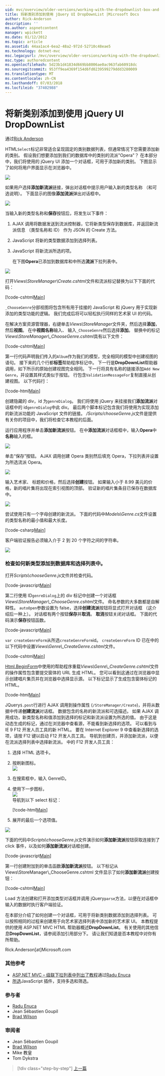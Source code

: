 ```yaml
---
uid: mvc/overview/older-versions/working-with-the-dropdownlist-box-and-jquery/adding-a-new-category-to-the-dropdownlist-using-jquery-ui
title: 将新类别添加到使用 jQuery UI DropDownList |Microsoft Docs
author: Rick-Anderson
description: ''
ms.author: aspnetcontent
manager: wpickett
ms.date: 01/12/2012
ms.topic: article
ms.assetid: 44aa1ac4-6ea2-48a2-972d-52710c48eae5
ms.technology: dotnet-mvc
msc.legacyurl: /mvc/overview/older-versions/working-with-the-dropdownlist-box-and-jquery/adding-a-new-category-to-the-dropdownlist-using-jquery-ui
msc.type: authoredcontent
ms.openlocfilehash: 5d23b1d41834d669bb8006ae0ac963fab60918dc
ms.sourcegitcommit: 953ff9ea4369f154d6fd0239599279ddd3280009
ms.translationtype: MT
ms.contentlocale: zh-CN
ms.lasthandoff: 07/03/2018
ms.locfileid: "37402988"
---
```

<a name="adding-a-new-category-to-the-dropdownlist-using-jquery-ui"></a>将新类别添加到使用 jQuery UI DropDownList
====================
通过[Rick Anderson](https://github.com/Rick-Anderson)

HTML`Select`标记非常适合呈现固定的类别数据列表，但通常情况下您需要添加新的类别。 假设我们想要添加到我们的数据库中的类别的流派"Opera"？ 在本部分中，我们将使用的 jQuery UI 添加一个对话框，可用于添加新的类别。 下图显示了如何将用户界面显示在浏览器中。

![](adding-a-new-category-to-the-dropdownlist-using-jquery-ui/_static/image1.png)

如果用户选择**添加新流派**链接，弹出对话框中提示用户输入新的类型名称 （和可选说明）。 下面显示的图像**添加流派**弹出对话框中。

![](adding-a-new-category-to-the-dropdownlist-using-jquery-ui/_static/image2.png)

当输入新的类型名称和**保存**按钮后，将发生以下事件：

1. AJAX 调用将数据发送到流派控制器，它将新类型保存到数据库，并返回新流派信息 （类型名称和 ID） 作为 JSON 的 Create 方法。
2. JavaScript 将新的类型数据添加到选择列表。
3. JavaScript 将新流派所选的项。

   在下图**Opera**已添加到数据库和中所选**流派**下拉列表中。 

![](adding-a-new-category-to-the-dropdownlist-using-jquery-ui/_static/image3.png)

打开*Views\StoreManager\Create.cshtml*文件和流派标记替换为以下下面的代码：

[!code-cshtml[Main](adding-a-new-category-to-the-dropdownlist-using-jquery-ui/samples/sample1.cshtml)]

`_ChooseGenre`分部视图将包含所有用于挂接的 JavaScript 和 jQuery 用于实现新添加的类型功能的逻辑。 我们完成后将可以轻松执行同样的艺术家 UI 的代码。

在解决方案资源管理器，右键单击*Views\StoreManager*文件夹，然后选择**添加**，然后**视图**。 在中**视图名称**输入、 输入`_ChooseGenre`然后选择**添加**。 替换中的标记*Views\StoreManager\\_ChooseGenre.cshtml*具有以下文件：

[!code-cshtml[Main](adding-a-new-category-to-the-dropdownlist-using-jquery-ui/samples/sample2.cshtml)]

第一行代码声明我们传入的`Album`作为我们的模型，完全相同的模型中创建视图的语句。 接下来的几个行都**标签**帮助程序标记中。 下一行是**DropDownList**帮助器调用，如下所示的原始创建视图完全相同。 下一行将具有名称的链接添加`Add New Genre`，并设置其样式类似于按钮。 行包含`ValidationMessageFor`复制直接从创建视图。 以下代码行：

[!code-html[Main](adding-a-new-category-to-the-dropdownlist-using-jquery-ui/samples/sample3.html)]

创建隐藏的 div，id 为`genreDialog`。 我们将使用 jQuery 来挂接我们**添加流派**对话框中的 id`genreDialog`中此 div。 最后两个脚本标记包含我们将使用为实现添加的新流派功能的 JavaScript 文件的链接。 */Scripts/chooseGenre.js*文件是提供有关你的项目中，我们将检查它本教程的后面。

运行应用程序并单击**添加新流派**按钮。 在中**添加流派**对话框框中，输入**Opera**中**名称**输入的框。

![](adding-a-new-category-to-the-dropdownlist-using-jquery-ui/_static/image4.png)

单击“保存”按钮。 AJAX 调用创建 Opera 类别然后填充 Opera，下拉列表并设置为所选流派 Opera。

![](adding-a-new-category-to-the-dropdownlist-using-jquery-ui/_static/image5.png)

输入艺术家、 标题和价格，然后选择**创建**按钮。 如果输入小于 8.99 美元的价格，新的唱片集将出现在索引视图的顶部。 验证新的唱片集条目已保存在数据库中。

![](adding-a-new-category-to-the-dropdownlist-using-jquery-ui/_static/image6.png)

尝试使用只有一个字母创建的新流派。 下面的代码中*Models\Genre.cs*文件设置的类型名称的最小值和最大长度。

[!code-csharp[Main](adding-a-new-category-to-the-dropdownlist-using-jquery-ui/samples/sample4.cs)]

客户端验证报告必须输入介于 2 到 20 个字符之间的字符串。

![](adding-a-new-category-to-the-dropdownlist-using-jquery-ui/_static/image7.png)

### <a name="examining-how-a-new-genre-is-added-to-the-database-and-the-select-list"></a>检查如何新类型添加到数据库和选择列表中。

打开*Scripts\chooseGenre.js*文件并检查代码。

[!code-javascript[Main](adding-a-new-category-to-the-dropdownlist-using-jquery-ui/samples/sample5.js)]

第二行使用 ID`genreDialog`上的 div 标记中创建一个对话框*Views\StoreManager\\_ChooseGenre.cshtml*文件。 命名参数的大多数都是自解释性。 `autoOpen`参数设置为 false，选择**创建流派**按钮将显式打开对话框 （这介绍后一种上）。 对话框有两个按钮**保存**并**取消**。 **取消**按钮关闭对话框。 下面的代码演示**保存**按钮函数。

[!code-javascript[Main](adding-a-new-category-to-the-dropdownlist-using-jquery-ui/samples/sample6.js)]

`var createGenreForm`从所选`createGenreForm`id。 `createGenreForm` ID 已在中的以下代码中设置*Views\Genre\\_CreateGenre.cshtml*文件。

[!code-cshtml[Main](adding-a-new-category-to-the-dropdownlist-using-jquery-ui/samples/sample7.cshtml)]

[Html.BeginForm](https://msdn.microsoft.com/library/dd492714.aspx)中使用的帮助程序重载*Views\Genre\\_CreateGenre.cshtml*文件的操作属性包含要提交窗体的 URL 生成 HTML。 您可以看到这通过在浏览器中显示创建唱片集页并在浏览器中选择显示源。 以下标记显示了生成包含窗体标记的 HTML。

[!code-html[Main](adding-a-new-category-to-the-dropdownlist-using-jquery-ui/samples/sample8.html)]

JQuery`$.post`行进行 AJAX 调用到操作属性 (`/StoreManager/Create`)，并将从数据中传递**创建流派**对话框。 数据包含的名称的新流派和可选描述。 如果 AJAX 调用成功，新类型名称和值添加到选择的标记和新流派设置为所选的值。 由于这是动态生成的标记，通过在浏览器中查看源，不能看到新选择的选项。 可以看到与 IE 9 F12 开发人员工具的新 HTML。 要在 Internet Explorer 9 中查看新选择的选项，请按 F12 键以启动 F12 开发人员工具。 导航到创建页，并添加新流派，以便在流派选择列表中选择新流派。 中的 F12 开发人员工具：

1. 选择 HTML 选项卡。
2. 按刷新图标。  
    ![](adding-a-new-category-to-the-dropdownlist-using-jquery-ui/_static/image8.png)
3. 在搜索框中，输入 GenreID。
4. 使用下一步图标，   
    ![](adding-a-new-category-to-the-dropdownlist-using-jquery-ui/_static/image9.png)  
   导航到以下 select 标记：

    [!code-html[Main](adding-a-new-category-to-the-dropdownlist-using-jquery-ui/samples/sample9.html)]
5. 展开的最后一个选项值。

![](adding-a-new-category-to-the-dropdownlist-using-jquery-ui/_static/image10.png)

下面的代码中*Scripts\chooseGenre.js*文件演示如何**添加新流派**按钮获取连接到了 click 事件，以及如何**添加新流派**对话框创建。

[!code-javascript[Main](adding-a-new-category-to-the-dropdownlist-using-jquery-ui/samples/sample10.js)]

第一行创建附加到的单击函数**添加新流派**按钮。 以下标记从 Views\StoreManager\\_ChooseGenre.cshtml 文件显示了如何**添加新流派**创建按钮：

[!code-cshtml[Main](adding-a-new-category-to-the-dropdownlist-using-jquery-ui/samples/sample11.cshtml)]

Load 方法创建和打开添加类型对话框并调用 jQuery`parse`方法，以便在对话框中输入的数据时执行客户端验证。

在本部分介绍了如何创建一个对话框，可用于将新类别数据添加到选择列表。 可以按照相同的过程来创建用于向艺术家选择列表中添加新的艺术家 UI。 本教程提供的使用 ASP.NET MVC HTML 帮助器概述**DropDownList**。 有关使用的其他信息**DropDownList**，请参阅添加引用部分下。 请让我们知道是否本教程中对你有所帮助。

Rick.Anderson[at]Microsoft.com

### <a name="additional-references"></a>其他参考

- [ASP.NET MVC – 级联下拉列表中列出了教程](https://weblogs.asp.net/raduenuca/archive/2011/03/06/asp-net-mvc-cascading-dropdown-lists-tutorial-part-1-defining-the-problem-and-the-context.aspx)通过[Radu Enuca](https://weblogs.asp.net/raduenuca/default.aspx)
- [所选](http://harvesthq.github.com/chosen/)JavaScript 插件，支持多选和筛选。

### <a name="contributors"></a>参与者

- [Radu Enuca](https://weblogs.asp.net/raduenuca/default.aspx)
- Jean Sébastien Goupil
- [Brad Wilson](http://bradwilson.typepad.com/)

### <a name="reviewers"></a>审阅者

- Jean Sébastien Goupil
- [Brad Wilson](http://bradwilson.typepad.com/)
- Mike 教皇
- Tom Dykstra

> [!div class="step-by-step"]
> [上一篇](examining-how-aspnet-mvc-scaffolds-the-dropdownlist-helper.md)
